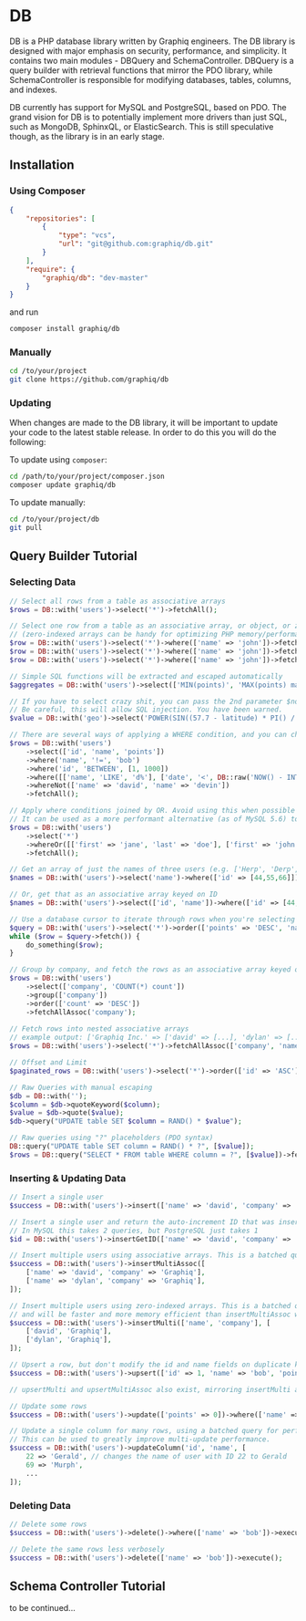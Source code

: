 # DB

DB is a PHP database library written by Graphiq engineers. The DB library is designed with major emphasis on security, performance, and simplicity. It contains two main modules - DBQuery and SchemaController. DBQuery is a query builder with retrieval functions that mirror the PDO library, while SchemaController is responsible for modifying databases, tables, columns, and indexes.

DB currently has support for MySQL and PostgreSQL, based on PDO. The grand vision for DB is to potentially implement more drivers than just SQL, such as MongoDB, SphinxQL, or ElasticSearch. This is still speculative though, as the library is in an early stage.

## Installation
### Using Composer
```json
{
	"repositories": [
		{
			"type": "vcs",
			"url": "git@github.com:graphiq/db.git"
		}
	],
	"require": {
		"graphiq/db": "dev-master"
	}
}
```
and run
```bash
composer install graphiq/db
```

### Manually
```bash
cd /to/your/project
git clone https://github.com/graphiq/db
```

### Updating
When changes are made to the DB library, it will be important to update your code to the latest stable release. In order to do this
you will do the following:

To update using `composer`:
```bash
cd /path/to/your/project/composer.json
composer update graphiq/db
```

To update manually:
```bash
cd /to/your/project/db
git pull
```

## Query Builder Tutorial

### Selecting Data

```PHP
// Select all rows from a table as associative arrays
$rows = DB::with('users')->select('*')->fetchAll();

// Select one row from a table as an associative array, or object, or zero-indexed array
// (zero-indexed arrays can be handy for optimizing PHP memory/performance on massive SELECT queries)
$row = DB::with('users')->select('*')->where(['name' => 'john'])->fetch();
$row = DB::with('users')->select('*')->where(['name' => 'john'])->fetch(DB::FETCH_OBJ);
$row = DB::with('users')->select('*')->where(['name' => 'john'])->fetch(DB::FETCH_NUM);

// Simple SQL functions will be extracted and escaped automatically
$aggregates = DB::with('users')->select(['MIN(points)', 'MAX(points) max', 'COUNT(*) AS count'])->fetch();

// If you have to select crazy shit, you can pass the 2nd parameter $no_escape as true.
// Be careful, this will allow SQL injection. You have been warned.
$value = DB::with('geo')->select('POWER(SIN((57.7 - latitude) * PI() / 180 / 2), 2)', true)->value();

// There are several ways of applying a WHERE condition, and you can chain them additively.
$rows = DB::with('users')
	->select(['id', 'name', 'points'])
	->where('name', '!=', 'bob')
	->where('id', 'BETWEEN', [1, 1000])
	->where([['name', 'LIKE', 'd%'], ['date', '<', DB::raw('NOW() - INTERVAL 1 HOUR')]])
	->whereNot(['name' => 'david', 'name' => 'devin'])
	->fetchAll();

// Apply where conditions joined by OR. Avoid using this when possible to ensure optimal performance.
// It can be used as a more performant alternative (as of MySQL 5.6) to WHERE (a, b) IN ((1, 2), (3, 4)) syntax
$rows = DB::with('users')
	->select('*')
	->whereOr([['first' => 'jane', 'last' => 'doe'], ['first' => 'john', 'last' => 'smith']])
	->fetchAll();

// Get an array of just the names of three users (e.g. ['Herp', 'Derp', 'Derpina'])
$names = DB::with('users')->select('name')->where(['id' => [44,55,66]])->values();

// Or, get that as an associative array keyed on ID
$names = DB::with('users')->select(['id', 'name'])->where(['id' => [44,55,66]])->assocValues();

// Use a database cursor to iterate through rows when you're selecting more than fit in memory
$query = DB::with('users')->select('*')->order(['points' => 'DESC', 'name' => 'ASC']);
while ($row = $query->fetch()) {
	do_something($row);
}

// Group by company, and fetch the rows as an associative array keyed on company
$rows = DB::with('users')
	->select(['company', 'COUNT(*) count'])
	->group(['company'])
	->order(['count' => 'DESC'])
	->fetchAllAssoc('company');
	
// Fetch rows into nested associative arrays
// example output: ['Graphiq Inc.' => ['david' => [...], 'dylan' => [...]]]
$rows = DB::with('users')->select('*')->fetchAllAssoc(['company', 'name']);

// Offset and Limit
$paginated_rows = DB::with('users')->select('*')->order(['id' => 'ASC'])->offset(40)->limit(20);

// Raw Queries with manual escaping
$db = DB::with('');
$column = $db->quoteKeyword($column);
$value = $db->quote($value);
$db->query("UPDATE table SET $column = RAND() * $value");

// Raw queries using "?" placeholders (PDO syntax)
DB::query("UPDATE table SET column = RAND() * ?", [$value]);
$rows = DB::query("SELECT * FROM table WHERE column = ?", [$value])->fetchAll();
```

### Inserting & Updating Data

```PHP
// Insert a single user
$success = DB::with('users')->insert(['name' => 'david', 'company' => 'Graphiq']);

// Insert a single user and return the auto-increment ID that was inserted
// In MySQL this takes 2 queries, but PostgreSQL just takes 1
$id = DB::with('users')->insertGetID(['name' => 'david', 'company' => 'Graphiq']);

// Insert multiple users using associative arrays. This is a batched query for performance.
$success = DB::with('users')->insertMultiAssoc([
	['name' => 'david', 'company' => 'Graphiq'],
	['name' => 'dylan', 'company' => 'Graphiq'],
]);

// Insert multiple users using zero-indexed arrays. This is a batched query,
// and will be faster and more memory efficient than insertMultiAssoc when inserting many rows.
$success = DB::with('users')->insertMulti(['name', 'company'], [
	['david', 'Graphiq'],
	['dylan', 'Graphiq'],
]);

// Upsert a row, but don't modify the id and name fields on duplicate key
$success = DB::with('users')->upsert(['id' => 1, 'name' => 'bob', 'points' => 10], ['id', 'name']);

// upsertMulti and upsertMultiAssoc also exist, mirroring insertMulti and insertMultiAssoc

// Update some rows
$success = DB::with('users')->update(['points' => 0])->where(['name' => 'bob'])->execute();

// Update a single column for many rows, using a batched query for performance.
// This can be used to greatly improve multi-update performance.
$success = DB::with('users')->updateColumn('id', 'name', [
	22 => 'Gerald', // changes the name of user with ID 22 to Gerald
	69 => 'Murph',
	...
]);
```

### Deleting Data

```PHP
// Delete some rows
$success = DB::with('users')->delete()->where(['name' => 'bob'])->execute();

// Delete the same rows less verbosely
$success = DB::with('users')->delete(['name' => 'bob'])->execute();
```

## Schema Controller Tutorial

to be continued...
